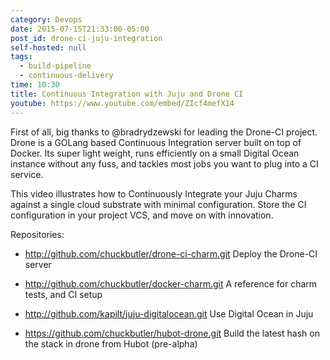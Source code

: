 ```yaml
---
category: Devops
date: 2015-07-15T21:33:00-05:00
post_id: drone-ci-juju-integration
self-hosted: null
tags:
  - build-pipeline
  - continuous-delivery
time: 10:30
title: Continuous Integration with Juju and Drone CI
youtube: https://www.youtube.com/embed/ZIcf4mefX14
---
```


First of all, big thanks to @bradrydzewski for leading the Drone-CI project.
 Drone is a GOLang based Continuous Integration server built on top of Docker.
  Its super light weight, runs efficiently on a small Digital Ocean instance
  without any fuss, and tackles most jobs you want to plug into a CI service.

This video illustrates how to Continuously Integrate your Juju Charms against a
 single cloud substrate with minimal configuration. Store the CI configuration
 in your project VCS, and move on with innovation.


Repositories:
- http://github.com/chuckbutler/drone-ci-charm.git
  Deploy the Drone-CI server

- http://github.com/chuckbutler/docker-charm.git
  A reference for charm tests, and CI setup

- http://github.com/kapilt/juju-digitalocean.git
 Use Digital Ocean in Juju

- https://github.com/chuckbutler/hubot-drone.git
  Build the latest hash on the stack in drone from Hubot (pre-alpha)

